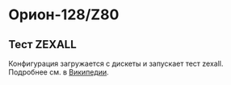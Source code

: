 # Орион-128/Z80
## Тест ZEXALL

Конфигурация загружается с дискеты и запускает тест zexall. Подробнее см. в [Википедии](https://ru.wikipedia.org/wiki/ZEXALL).